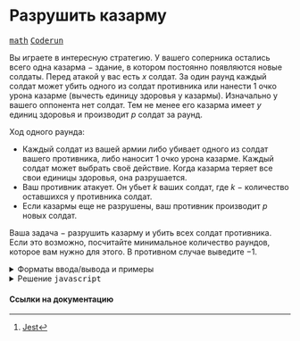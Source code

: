 # Разрушить казарму

[<kbd>math</kbd>](https://coderun.yandex.ru/catalog?tag=math)
[<kbd>Coderun</kbd>](https://coderun.yandex.ru/problem/triangle-similarity)

Вы играете в интересную стратегию. У вашего соперника остались всего одна казарма − здание, в котором постоянно появляются новые солдаты. Перед атакой у вас есть $x$ солдат. За один раунд каждый солдат может убить одного из солдат противника или нанести 1 очко урона казарме (вычесть единицу здоровья у казармы). Изначально у вашего оппонента нет солдат. Тем не менее его казарма имеет $y$ единиц здоровья и производит $p$ солдат за раунд.

Ход одного раунда:

-   Каждый солдат из вашей армии либо убивает одного из солдат вашего противника, либо наносит 1 очко урона казарме. Каждый солдат может выбрать своё действие. Когда казарма теряет все свои единицы здоровья, она разрушается.
-   Ваш противник атакует. Он убьет $k$ ваших солдат, где $k$ − количество оставшихся у противника солдат.
-   Если казармы еще не разрушены, ваш противник производит $p$ новых солдат.

Ваша задача − разрушить казарму и убить всех солдат противника. Если это возможно, посчитайте минимальное количество раундов, которое вам нужно для этого. В противном случае выведите $-1$.

<details>
<summary>Форматы ввода/вывода и примеры</summary>

## Формат ввода

На вход подаётся три целых числа $x$, $y$, $p$ $(1 \leq x,y,p \leq 5000)$ − количество ваших солдат на старте игры, количество очков здоровья казармы и количество производимых за раунд казармой солдат, соответственно. Каждое число расположено в новой строке.

## Формат вывода

Если возможно убить всех вражеских солдат и разрушить казарму, выведите минимальное количество раундов, необходимых для этого. В противном случае выведите −1.

### Пример 1

<table width = "100%">
<tr>
<th>Ввод</th> <th>Вывод</th>
</tr>
<tr valign="top">
<td><pre>
<code>10
11
15
</code></pre></td>
<td><pre>
<code>4
</code></pre></td>
</tr>
</table>

### Пример 2

<table width = "100%">
<tr>
<th>Ввод</th> <th>Вывод</th>
</tr>
<tr valign="top">
<td><pre>
<code>1
2
1
</code></pre></td>
<td><pre>
<code>-1
</code></pre></td>
</tr>
</table>

### Пример 3

<table width = "100%">
<tr>
<th>Ввод</th> <th>Вывод</th>
</tr>
<tr valign="top">
<td><pre>
<code>1
1
1
</code></pre></td>
<td><pre>
<code>1
</code></pre></td>
</tr>
</table>

### Пример 4

<table width = "100%">
<tr>
<th>Ввод</th> <th>Вывод</th>
</tr>
<tr valign="top">
<td><pre>
<code>25
200
10
</code></pre></td>
<td><pre>
<code>13
</code></pre></td>
</tr>
</table>

## Примечание

В первом примере в первом раунде сначала все ваши солдату атакуют казарму, после этого не происходит ничего, потому что у врага нет солдат, затем у врага появляется 15 солдат. Во втором раунде один ваш солдат добивает казарму, остальные 9 солдат убивают 9 солдат врага. Оставшиеся 6 солдат врага убивают 6 ваших солдат, но армия врага не пополняется, поскольку казарма разрушена. В третьем раунде сначала вы убиваете четверых солдат врага, затем враг двоих ваших солдат. В последнем, четвертом, раунде вы добиваете двух оставшихся солдат врага.

</details>

<details>
<summary>Решение <kbd>javascript</kbd></summary>

[<kbd>Ссылка на решение</kbd>](https://github.com/simolex/y-training-5/tree/main/Stage-0/task-G)

### 1. Установка зависимостей

```bash
npm install             # Установка зависимостей
```

### 2. Запуск тестирования решения в среде Jest[^1]

```bash
npm run test            # Unit-тестирование
```

</details>

#### Ссылки на документацию

[^1]: [Jest](https://jestjs.io/docs/getting-started)
